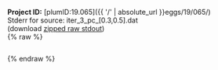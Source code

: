 **Project ID:** [plumID:19.065]({{ '/' | absolute_url }}eggs/19/065/)  
Stderr for source:  iter_3_pc_[0.3,0.5].dat   
(download [zipped raw stdout](iter_3_pc_[0.3,0.5].dat.plumed.stdout.txt.zip))  
{% raw %}
<pre>
</pre>
{% endraw %}
